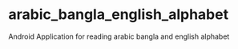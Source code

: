 # arabic_bangla_english_alphabet
Android Application for reading arabic bangla and english alphabet 
